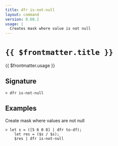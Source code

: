 ```yaml
---
title: dfr is-not-null
layout: command
version: 0.60.1
usage: |
  Creates mask where value is not null
---
```


# `{{ $frontmatter.title }}`

<div style='white-space: pre-wrap;'>{{ $frontmatter.usage }}</div>

## Signature

`> dfr is-not-null `

## Examples

Create mask where values are not null

```shell
> let s = ([5 6 0 8] | dfr to-df);
    let res = ($s / $s);
    $res | dfr is-not-null
```
